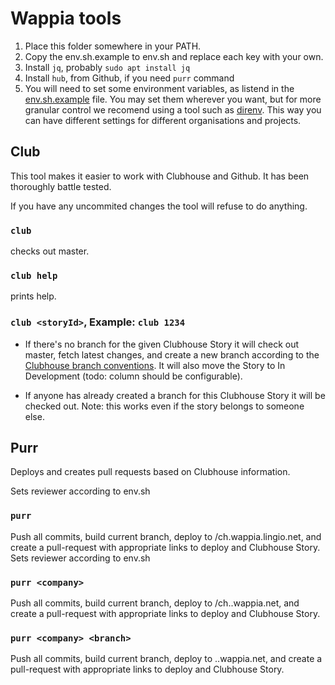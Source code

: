 
# Wappia tools

1. Place this folder somewhere in your PATH. 
2. Copy the env.sh.example to env.sh and replace each key with your own. 
3. Install `jq`, probably `sudo apt install jq`
4. Install `hub`, from Github, if you need `purr` command
5. You will need to set some environment variables, as listend in the [env.sh.example](./env.sh.example) file. You may set them wherever you want, but for more granular control we recomend using a tool such as [direnv](https://direnv.net/). This way you can have different settings for different organisations and projects.


## Club

This tool makes it easier to work with Clubhouse and Github. It has been thoroughly battle tested.

If you have any uncommited changes the tool will refuse to do anything.


### `club` 

checks out master.


### `club help` 

prints help.


### `club <storyId>`, Example: `club 1234`

- If there's no branch for the given Clubhouse Story it will check out master, fetch latest changes, and create a new branch according to the [Clubhouse branch conventions](https://help.clubhouse.io/hc/en-us/articles/207540323-Using-the-Clubhouse-GitHub-Integration-with-Branches-and-Pull-Requests). It will also move the Story to In Development (todo: column should be configurable).

- If anyone has already created a branch for this Clubhouse Story it will be checked out. Note: this works even if the story belongs to someone else.


## Purr

Deploys and creates pull requests based on Clubhouse information.

Sets reviewer according to env.sh

### `purr`

Push all commits, build current branch, deploy to <Owner>/ch<StoryId>.wappia.lingio.net, and create a pull-request with appropriate links to deploy and Clubhouse Story. Sets reviewer according to env.sh


### `purr <company>`

Push all commits, build current branch, deploy to <Owner>/ch<StoryId>.<company>.wappia.net, and create a pull-request with appropriate links to deploy and Clubhouse Story.


### `purr <company> <branch>`

Push all commits, build current branch, deploy to <branch>.<company>.wappia.net, and create a pull-request with appropriate links to deploy and Clubhouse Story.

